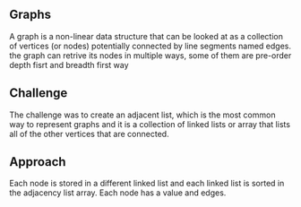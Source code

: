 ## Graphs
A graph is a non-linear data structure that can be looked at as a collection of vertices (or nodes) potentially connected by line segments named edges. the graph can retrive its nodes in multiple ways, some of them are pre-order depth fisrt and breadth first way

## Challenge
The challenge was to create an adjacent list, which is the most common way to represent graphs and it is a collection of linked lists or array that lists all of the other vertices that are connected.

## Approach
Each node is stored in a different linked list and each linked list is sorted in the adjacency list array. Each node has a value and edges.
